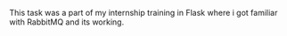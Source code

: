 This task was a part of my internship training in Flask where i got familiar with RabbitMQ and its working.
